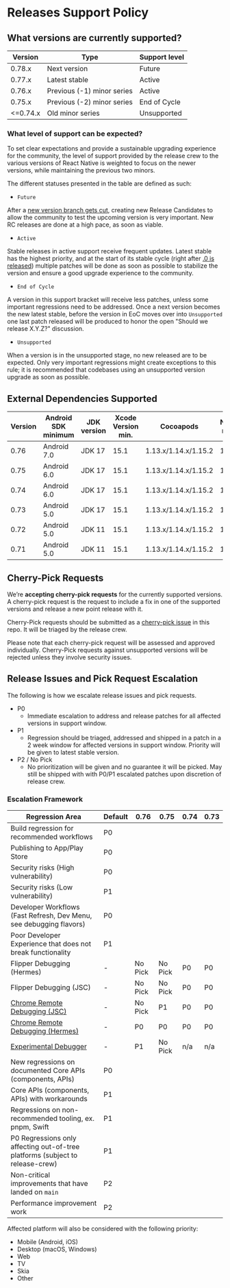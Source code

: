 # Releases Support Policy

## What versions are currently supported?

| Version  | Type                       | Support level |
| -------- | -------------------------- | ------------- |
| 0.78.x   | Next version               | Future        |
| 0.77.x   | Latest stable              | Active        |
| 0.76.x   | Previous (-1) minor series | Active        |
| 0.75.x   | Previous (-2) minor series | End of Cycle  |
| <=0.74.x | Old minor series           | Unsupported   |

### What level of support can be expected?

To set clear expectations and provide a sustainable upgrading experience for the community, the level of support provided by the release crew to the various versions of React Native is weighted to focus on the newer versions, while maintaining the previous two minors.

The different statuses presented in the table are defined as such:

* `Future`

After a [new version branch gets cut](https://reactnative.dev/contributing/release-branch-cut-and-rc0), creating new Release Candidates to allow the community to test the upcoming version is very important. New RC releases are done at a high pace, as soon as viable.

* `Active`

Stable releases in active support receive frequent updates. Latest stable has the highest priority, and at the start of its stable cycle (right after [.0 is released](https://reactnative.dev/contributing/release-stable-minor)) multiple patches will be done as soon as possible to stabilize the version and ensure a good upgrade experience to the community.

* `End of Cycle`

A version in this support bracket will receive less patches, unless some important regressions need to be addressed. Once a next version becomes the new latest stable, before the version in EoC moves over into `Unsupported` one last patch released will be produced to honor the open "Should we release X.Y.Z?" discussion.

* `Unsupported`

When a version is in the unsupported stage, no new released are to be expected. Only very important regressions might create exceptions to this rule; it is recommended that codebases using an unsupported version upgrade as soon as possible.

## External Dependencies Supported
| Version               | Android SDK minimum   | JDK version           | Xcode Version min.    | Cocoapods             | Node min.             |
| --------------------- | --------------------- | --------------------- | --------------------- | --------------------- | --------------------- |
| 0.76                  | Android 7.0           | JDK 17                | 15.1                  | 1.13.x/1.14.x/1.15.2  | 18                    |
| 0.75                  | Android 6.0           | JDK 17                | 15.1                  | 1.13.x/1.14.x/1.15.2  | 18                    |
| 0.74                  | Android 6.0           | JDK 17                | 15.1                  | 1.13.x/1.14.x/1.15.2  | 18                    |
| 0.73                  | Android 5.0           | JDK 17                | 15.1                  | 1.13.x/1.14.x/1.15.2  | 18                    |
| 0.72                  | Android 5.0           | JDK 11                | 15.1                  | 1.13.x/1.14.x/1.15.2  | 16                    |
| 0.71                  | Android 5.0           | JDK 11                | 15.1                  | 1.13.x/1.14.x/1.15.2  | 16                    |

## Cherry-Pick Requests

We’re **accepting cherry-pick requests** for the currently supported versions. A cherry-pick request is the request to include a fix in one of the supported versions and release a new point release with it.

Cherry-Pick requests should be submitted as a [cherry-pick issue](https://github.com/reactwg/react-native-releases/issues/new/choose) in this repo. It will be triaged by the release crew.

Please note that each cherry-pick request will be assessed and approved individually. Cherry-Pick requests against unsupported versions will be rejected unless they involve security issues.

## Release Issues and Pick Request Escalation

The following is how we escalate release issues and pick requests.

- P0
    - Immediate escalation to address and release patches for all affected versions in support window.
- P1
    - Regression should be triaged, addressed and shipped in a patch in a 2 week window for affected versions in support window. Priority will be given to latest stable version.
- P2 / No Pick
    - No prioritization will be given and no guarantee it will be picked. May still be shipped with with P0/P1 escalated patches upon discretion of release crew.

### Escalation Framework

| Regression Area                                       | Default   | 0.76      | 0.75      | 0.74      | 0.73      |
| ----------------------------------------------------- | -         | -         | -         | -         | -         |
| Build regression for recommended workflows | P0 |
| Publishing to App/Play Store | P0 |
| Security risks (High vulnerability) | P0 |
| Security risks (Low vulnerability) | P1 |
| Developer Workflows (Fast Refresh, Dev Menu, see debugging flavors) | P0 |
| Poor Developer Experience that does not break functionality | P1 |
| Flipper Debugging (Hermes)                            | -         | No Pick   | No Pick   | P0        | P0        |
| Flipper Debugging (JSC)                               | -         | No Pick   | No Pick   | P0        | P0        |
| [Chrome Remote Debugging (JSC)](chrome-debugigng)     | -         | No Pick   | P1        | P0        | P0        |
| [Chrome Remote Debugging (Hermes)](chrome-debugging)  | -         | P0        | P0        | P0        | P0        |
| [Experimental Debugger](experimental-debugging)       | -         | P1        | No Pick   | n/a       | n/a       |
| New regressions on documented Core APIs (components, APIs) | P0 |
| Core APIs (components, APIs) with workarounds | P1 |
| Regressions on non-recommended tooling, ex. pnpm, Swift | P1 |
| P0 Regressions only affecting out-of-tree platforms (subject to release-crew) | P1 |
| Non-critical improvements that have landed on `main` | P2 |
| Performance improvement work | P2 |

Affected platform will also be considered with the following priority:
- Mobile (Android, iOS)
- Desktop (macOS, Windows)
- Web
- TV
- Skia
- Other
